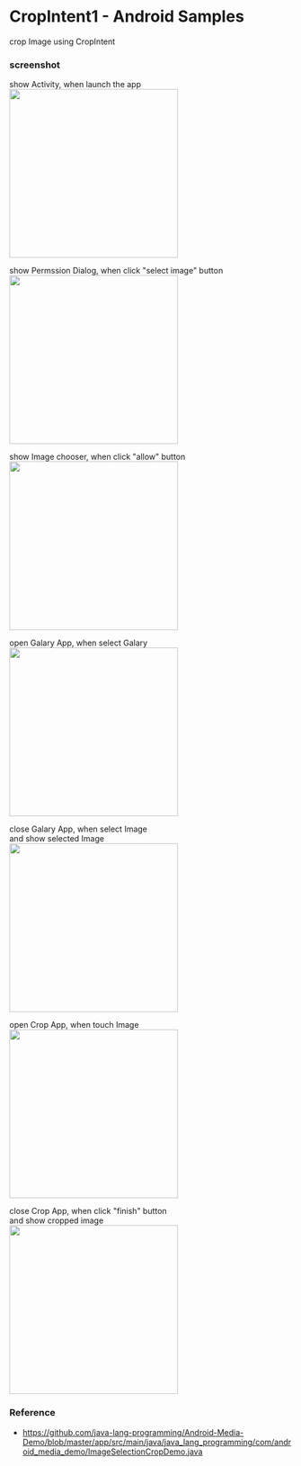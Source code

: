CropIntent1 - Android Samples
===============

crop Image using CropIntent <br/>


### screenshot <br/>
show Activity, when launch the app <br/>
<image src="https://raw.githubusercontent.com/ohwada/Android_Samples/master/CropIntent1/screenshot/crop_intent1_main.png" width="300" /><br/>

show Permssion Dialog, when click "select image" button <br/>
<image src="https://raw.githubusercontent.com/ohwada/Android_Samples/master/CropIntent1/screenshot/crop_intent1_permission.png" width="300" /><br/>

show Image chooser, when click "allow" button <br/>
<image src="https://raw.githubusercontent.com/ohwada/Android_Samples/master/CropIntent1/screenshot/crop_intent1_image_chooser.png" width="300" /><br/>

open Galary App, when select Galary <br/>
<image src="https://raw.githubusercontent.com/ohwada/Android_Samples/master/CropIntent1/screenshot/crop_intent1_galary_app.png" width="300" /><br/>

close Galary App, when select Image <br/>
and show selected Image <br/>
<image src="https://raw.githubusercontent.com/ohwada/Android_Samples/master/CropIntent1/screenshot/crop_intent1_selected.png" width="300" /><br/>

open Crop App, when touch Image <br/>
<image src="https://raw.githubusercontent.com/ohwada/Android_Samples/master/CropIntent1/screenshot/crop_intent1_crop_app.png" width="300" /><br/>

close Crop App, when click "finish" button <br/>
and show cropped image <br/>
<image src="https://raw.githubusercontent.com/ohwada/Android_Samples/master/CropIntent1/screenshot/crop_intent1_cropped.png" width="300" /><br/>

### Reference <br/>
- https://github.com/java-lang-programming/Android-Media-Demo/blob/master/app/src/main/java/java_lang_programming/com/android_media_demo/ImageSelectionCropDemo.java

